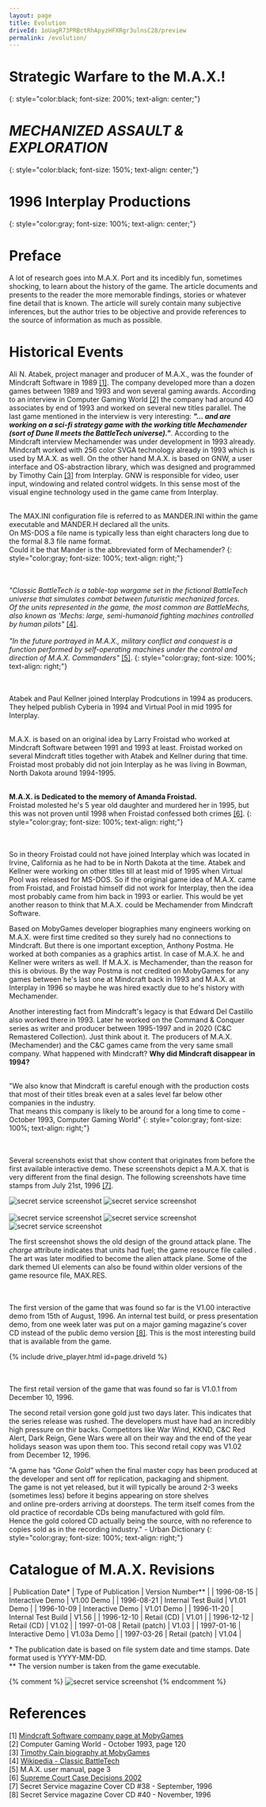 ```yaml
---
layout: page
title: Evolution
driveId: 1oUagR73PRBctRhApyzHFXRgr3ulnsC28/preview
permalink: /evolution/
---
```


# Strategic Warfare to the **M.A.X.!**
{: style="color:black; font-size: 200%; text-align: center;"}
# _MECHANIZED ASSAULT & EXPLORATION_
{: style="color:black; font-size: 150%; text-align: center;"}
# 1996 Interplay Productions
{: style="color:gray; font-size: 100%; text-align: center;"}

# Preface
A lot of research goes into M.A.X. Port and its incedibly fun, sometimes shocking, to learn about the history of the game. The article documents and presents to the reader the more memorable findings, stories or whatever fine detail that is known. The article will surely contain many subjective inferences, but the author tries to be objective and provide references to the source of information as much as possible.

# Historical Events

Ali N. Atabek, project manager and producer of M.A.X., was the founder of Mindcraft Software in 1989 [\[1\]](#ref1). The company developed more than a dozen games between 1989 and 1993 and won several gaming awards.
According to an interview in Computer Gaming World [\[2\]](#ref2) the company had around 40 associates by end of 1993 and worked on several new titles parallel. The last game mentioned in the interview is very interesting: **_"... and are working on a sci-fi strategy game with the working title Mechamender (sort of Dune II meets the BattleTech universe)."_**. According to the Mindcraft interview Mechamender was under development in 1993 already. Mindcraft worked with 256 color SVGA technology already in 1993 which is used by M.A.X. as well. On the other hand M.A.X. is based on GNW, a user interface and OS-abstraction library, which was designed and programmed by Timothy Cain [\[3\]](#ref3) from Interplay. GNW is responsible for video, user input, windowing and related control widgets. In this sense most of the visual engine technology used in the game came from Interplay.
<br><br>

The MAX.INI configuration file is referred to as MANDER.INI within the game executable and MANDER.H declared all the units.<br>
On MS-DOS a file name is typically less than eight characters long due to the formal 8.3 file name format.<br>
Could it be that Mander is the abbreviated form of Mechamender?
{: style="color:gray; font-size: 100%; text-align: right;"}

<br><br>
_"Classic BattleTech is a table-top wargame set in the fictional BattleTech universe that simulates combat between futuristic mechanized forces._<br>
_Of the units represented in the game, the most common are BattleMechs, also known as 'Mechs: large, semi-humanoid fighting machines controlled by human pilots"_ [\[4\]](#ref4).<br><br>
_"In the future portrayed in M.A.X., military conflict and conquest is a function performed by self-operating machines under the control and direction of M.A.X. Commanders"_ [\[5\]](#ref5).
{: style="color:gray; font-size: 100%; text-align: right;"}


<br><br>
Atabek and Paul Kellner joined Interplay Prodcutions in 1994 as producers. They helped publish Cyberia in 1994 and Virtual Pool in mid 1995 for Interplay.
<br><br>

M.A.X. is based on an original idea by Larry Froistad who worked at Mindcraft Software between 1991 and 1993 at least. Froistad worked on several Mindcraft titles together with Atabek and Kellner during that time. Froistad most probably did not join Interplay as he was living in Bowman, North Dakota around 1994-1995.
<br><br>

**M.A.X. is Dedicated to the memory of Amanda Froistad.**<br>
Froistad molested he's 5 year old daughter and murdered her in 1995, but this was not proven until 1998 when Froistad confessed both crimes [\[6\]](#ref6).
{: style="color:gray; font-size: 100%; text-align: right;"}

<br><br>
So in theory Froistad could not have joined Interplay which was located in Irvine, California as he had to be in North Dakota at the time. Atabek and Kellner were working on other titles till at least mid of 1995 when Virtual Pool was released for MS-DOS. So if the original game idea of M.A.X. came from Froistad, and Froistad himself did not work for Interplay, then the idea most probably came from him back in 1993 or earlier. This would be yet another reason to think that M.A.X. could be Mechamender from Mindcraft Software.

 Based on MobyGames developer biographies many engineers working on M.A.X. were first time credited so they surely had no connections to Mindcraft. But there is one important exception, Anthony Postma. He worked at both companies as a graphics artist. In case of M.A.X. he and Kellner were writers as well. If M.A.X. is Mechamender, than the reason for this is obvious. By the way Postma is not credited on MobyGames for any games between he's last one at Mindcraft back in 1993 and M.A.X. at Interplay in 1996 so maybe he was hired exactly due to he's history with Mechamender.

Another interesting fact from Mindcraft's legacy is that Edward Del Castillo also worked there in 1993. Later he worked on the Command & Conquer series as writer and producer between 1995-1997 and in 2020 (C&C Remastered Collection). Just think about it. The producers of M.A.X. (Mechamender) and the C&C games came from the very same small company. What happened with Mindcraft? **Why did Mindcraft disappear in 1994?**
<br><br>

"We also know that Mindcraft is careful enough with the production costs that most of their titles break even at a sales level far below other companies in the industry.<br>
That means this company is likely to be around for a long time to come - October 1993, Computer Gaming World"
{: style="color:gray; font-size: 100%; text-align: right;"}

<br><br>
Several screenshots exist that show content that originates from before the first available interactive demo. These screenshots depict a M.A.X. that is very different from the final design. The following screenshots have time stamps from July 21st, 1996 [\[7\]](#ref7).

<img src="{{ site.baseurl }}/assets/images/secret_service_max01.png" alt="secret service screenshot">
<img src="{{ site.baseurl }}/assets/images/secret_service_max02.png" alt="secret service screenshot">
<br><br>
<img src="{{ site.baseurl }}/assets/images/secret_service_max04.png" alt="secret service screenshot">
<img src="{{ site.baseurl }}/assets/images/secret_service_max05.png" alt="secret service screenshot">
<img src="{{ site.baseurl }}/assets/images/secret_service_max06.png" alt="secret service screenshot">

The first screenshot shows the old design of the ground attack plane. The _charge_ attribute indicates that units had fuel; the game resource file called . The art was later modified to become the alien attack plane.
Some of the dark themed UI elements can also be found within older versions of the game resource file, MAX.RES.

<br><br>
The first version of the game that was found so far is the V1.00 interactive demo from 15th of August, 1996. An internal test build, or press presentation demo, from one week later was put on a major gaming magazine's cover CD instead of the public demo version [\[8\]](#ref8). This is the most interesting build that is available from the game.

{% include drive_player.html id=page.driveId %}



<br><br>
The first retail version of the game that was found so far is V1.0.1 from December 10, 1996.

The second retail version gone gold just two days later. This indicates that the series release was rushed. The developers must have had an incredibly high pressure on thir backs. Competitors like War Wind, KKND, C&C Red Alert, Dark Reign, Gene Wars were all on their way and the end of the year holidays season was upon them too. This second retail copy was V1.02 from December 12, 1996.

"A game has _"Gone Gold"_ when the final master copy has been produced at the developer and sent off for replication, packaging and shipment.<br>
The game is not yet released, but it will typically be around 2-3 weeks (sometimes less) before it begins appearing on store shelves<br>
and online pre-orders arriving at doorsteps. The term itself comes from the old practice of recordable CDs being manufactured with gold film.<br>
Hence the gold colored CD actually being the source, with no reference to copies sold as in the recording industry." - Urban Dictionary
{: style="color:gray; font-size: 100%; text-align: right;"}

# Catalogue of M.A.X. Revisions

| Publication Date* | Type of Publication | Version Number** |
| 1996-08-15        | Interactive Demo    | V1.00 Demo       |
| 1996-08-21        | Internal Test Build | V1.01 Demo       |
| 1996-10-09        | Interactive Demo    | V1.01 Demo       |
| 1996-11-20        | Internal Test Build | V1.56            |
| 1996-12-10        | Retail (CD)         | V1.01            |
| 1996-12-12        | Retail (CD)         | V1.02            |
| 1997-01-08        | Retail (patch)      | V1.03            |
| 1997-01-16        | Interactive Demo    | V1.03a Demo      |
| 1997-03-26        | Retail (patch)      | V1.04            |

\* The publication date is based on file system date and time stamps. Date format used is YYYY-MM-DD.
<br>
\*\* The version number is taken from the game executable.

{% comment %} 
<img src="{{ site.baseurl }}/assets/images/secret_service_max03.png" alt="secret service screenshot">
{% endcomment %} 

# References
<a name="ref1"></a>\[1\] [Mindcraft Software company page at MobyGames](https://www.mobygames.com/company/mindcraft-software-inc)<br>
<a name="ref2"></a>\[2\] Computer Gaming World - October 1993, page 120<br>
<a name="ref3"></a>\[3\] [Timothy Cain biography at MobyGames](https://www.mobygames.com/developer/sheet/view/developerId,2720/)<br>
<a name="ref4"></a>\[4\] [Wikipedia - Classic BattleTech](https://en.wikipedia.org/wiki/Classic_BattleTech)<br>
<a name="ref5"></a>\[5\] M.A.X. user manual, page 3<br>
<a name="ref6"></a>\[6\] [Supreme Court Case Decisions 2002](https://law.justia.com/cases/south-dakota/supreme-court/2002/1063.html) <br>
<a name="ref7"></a>\[7\] Secret Service magazine Cover CD #38 - September, 1996<br>
<a name="ref7"></a>\[8\] Secret Service magazine Cover CD #40 - November, 1996<br>
